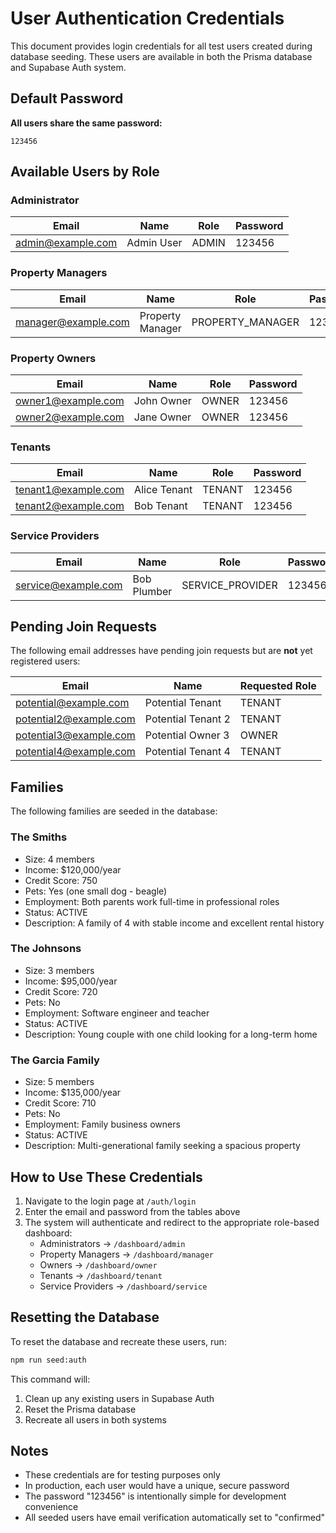 # User Authentication Credentials

This document provides login credentials for all test users created during database seeding. These users are available in both the Prisma database and Supabase Auth system.

## Default Password

**All users share the same password:**

```
123456
```

## Available Users by Role

### Administrator

| Email             | Name       | Role  | Password |
| ----------------- | ---------- | ----- | -------- |
| admin@example.com | Admin User | ADMIN | 123456   |

### Property Managers

| Email               | Name             | Role             | Password |
| ------------------- | ---------------- | ---------------- | -------- |
| manager@example.com | Property Manager | PROPERTY_MANAGER | 123456   |

### Property Owners

| Email              | Name       | Role  | Password |
| ------------------ | ---------- | ----- | -------- |
| owner1@example.com | John Owner | OWNER | 123456   |
| owner2@example.com | Jane Owner | OWNER | 123456   |

### Tenants

| Email               | Name         | Role   | Password |
| ------------------- | ------------ | ------ | -------- |
| tenant1@example.com | Alice Tenant | TENANT | 123456   |
| tenant2@example.com | Bob Tenant   | TENANT | 123456   |

### Service Providers

| Email               | Name        | Role             | Password |
| ------------------- | ----------- | ---------------- | -------- |
| service@example.com | Bob Plumber | SERVICE_PROVIDER | 123456   |

## Pending Join Requests

The following email addresses have pending join requests but are **not** yet registered users:

| Email                  | Name               | Requested Role |
| ---------------------- | ------------------ | -------------- |
| potential@example.com  | Potential Tenant   | TENANT         |
| potential2@example.com | Potential Tenant 2 | TENANT         |
| potential3@example.com | Potential Owner 3  | OWNER          |
| potential4@example.com | Potential Tenant 4 | TENANT         |

## Families

The following families are seeded in the database:

### The Smiths

- Size: 4 members
- Income: $120,000/year
- Credit Score: 750
- Pets: Yes (one small dog - beagle)
- Employment: Both parents work full-time in professional roles
- Status: ACTIVE
- Description: A family of 4 with stable income and excellent rental history

### The Johnsons

- Size: 3 members
- Income: $95,000/year
- Credit Score: 720
- Pets: No
- Employment: Software engineer and teacher
- Status: ACTIVE
- Description: Young couple with one child looking for a long-term home

### The Garcia Family

- Size: 5 members
- Income: $135,000/year
- Credit Score: 710
- Pets: No
- Employment: Family business owners
- Status: ACTIVE
- Description: Multi-generational family seeking a spacious property

## How to Use These Credentials

1. Navigate to the login page at `/auth/login`
2. Enter the email and password from the tables above
3. The system will authenticate and redirect to the appropriate role-based dashboard:
   - Administrators → `/dashboard/admin`
   - Property Managers → `/dashboard/manager`
   - Owners → `/dashboard/owner`
   - Tenants → `/dashboard/tenant`
   - Service Providers → `/dashboard/service`

## Resetting the Database

To reset the database and recreate these users, run:

```bash
npm run seed:auth
```

This command will:

1. Clean up any existing users in Supabase Auth
2. Reset the Prisma database
3. Recreate all users in both systems

## Notes

- These credentials are for testing purposes only
- In production, each user would have a unique, secure password
- The password "123456" is intentionally simple for development convenience
- All seeded users have email verification automatically set to "confirmed"
